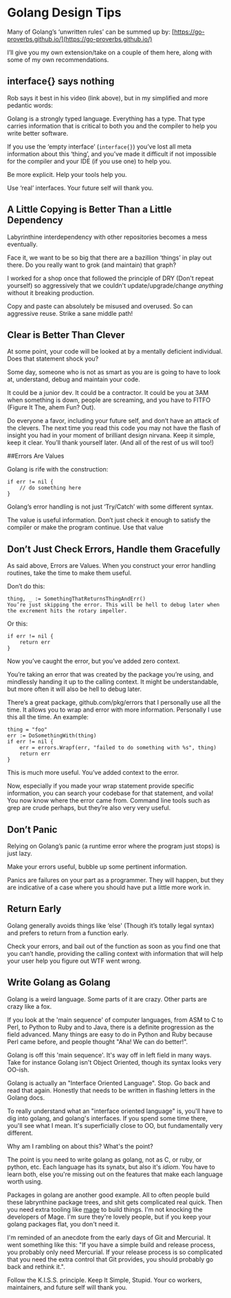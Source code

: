 # Golang Design Tips
Many of Golang’s ‘unwritten rules’ can be summed up by: [https://go-proverbs.github.io/](https://go-proverbs.github.io/)

I’ll give you my own extension/take on a couple of them here, along with some of my own recommendations.

## interface{} says nothing
Rob says it best in his video (link above), but in my simplified and more pedantic words:

Golang is a strongly typed language. Everything has a type. That type carries information that is critical to both you and the compiler to help you write better software.

If you use the ‘empty interface’ (`interface{}`) you’ve lost all meta information about this ‘thing’, and you’ve made it difficult if not impossible for the compiler and your IDE (if you use one) to help you.

Be more explicit. Help your tools help you.

Use ‘real’ interfaces. Your future self will thank you.

## A Little Copying is Better Than a Little Dependency

Labyrinthine interdependency with other repositories becomes a mess eventually.

Face it, we want to be so big that there are a bazillion ‘things’ in play out there. Do you really want to grok (and maintain) that graph?

I worked for a shop once that followed the principle of DRY (Don't repeat yourself) so aggressively that we couldn't update/upgrade/change _anything_ without it breaking production.

Copy and paste can absolutely be misused and overused. So can aggressive reuse. Strike a sane middle path!

## Clear is Better Than Clever

At some point, your code will be looked at by a mentally deficient individual. Does that statement shock you?

Some day, someone who is not as smart as you are is going to have to look at, understand, debug and maintain your code.

It could be a junior dev. It could be a contractor. It could be you at 3AM when something is down, people are screaming, and you have to FITFO (Figure It The, ahem Fun? Out).

Do everyone a favor, including your future self, and don’t have an attack of the clevers. The next time you read this code you may not have the flash of insight you had in your moment of brilliant design nirvana. Keep it simple, keep it clear. You’ll thank yourself later. (And all of the rest of us will too!)

##Errors Are Values

Golang is rife with the construction:

    if err != nil {
        // do something here
    }

Golang’s error handling is not just ‘Try/Catch’ with some different syntax.

The value is useful information. Don’t just check it enough to satisfy the compiler or make the program continue. Use that value

## Don’t Just Check Errors, Handle them Gracefully

As said above, Errors are Values. When you construct your error handling routines, take the time to make them useful.

Don’t do this:

    thing, _ := SomethingThatReturnsThingAndErr()
    You’re just skipping the error. This will be hell to debug later when the excrement hits the rotary impeller.

Or this:

    if err != nil {
        return err
    }

Now you’ve caught the error, but you’ve added zero context.

You’re taking an error that was created by the package you’re using, and mindlessly handing it up to the calling context. It might be understandable, but more often it will also be hell to debug later.

There’s a great package, github.com/pkg/errors that I personally use all the time. It allows you to wrap and error with more information. Personally I use this all the time. An example:

    thing = "foo"
    err := DoSomethingWith(thing)
    if err != nil {
        err = errors.Wrapf(err, "failed to do something with %s", thing)
        return err
    }

This is much more useful. You’ve added context to the error.

Now, especially if you made your wrap statement provide specific information, you can search your codebase for that statement, and voila! You now know where the error came from. Command line tools such as grep are crude perhaps, but they’re also very very useful.

## Don’t Panic

Relying on Golang’s panic (a runtime error where the program just stops) is just lazy.

Make your errors useful, bubble up some pertinent information.

Panics are failures on your part as a programmer. They will happen, but they are indicative of a case where you should have put a little more work in.

## Return Early

Golang generally avoids things like ‘else' (Though it’s totally legal syntax) and prefers to return from a function early.

Check your errors, and bail out of the function as soon as you find one that you can’t handle, providing the calling context with information that will help your user help you figure out WTF went wrong.

## Write Golang as Golang

Golang is a weird language.  Some parts of it are crazy.  Other parts are crazy like a fox.

If you look at the 'main sequence' of computer languages, from ASM to C to Perl, to Python to Ruby and to Java, there is a definite progression as the field advanced. Many things are easy to do in Python and Ruby because Perl came before, and people thought "Aha!  We can do better!".

Golang is off this 'main sequence'.  It's way off in left field in many ways. Take for instance Golang isn't Object Oriented, though its syntax looks very OO-ish.  

Golang is actually an "Interface Oriented Language".  Stop.  Go back and read that again.  Honestly that needs to be written in flashing letters in the Golang docs.

To really understand what an "interface oriented language" is, you'll have to dig into golang, and golang's interfaces.  If you spend some time there, you'll see what I mean.  It's superficially close to OO, but fundamentally very different.

Why am I rambling on about this?  What's the point?

The point is you need to write golang as golang, not as C, or ruby, or python, etc.  Each language has its synatx, but also it's _idiom_.  You have to learn both, else you're missing out on the features that make each language worth using.

Packages in golang are another good example.  All to often people build these labrynthine package trees, and shit gets complicated real quick.  Then you need extra tooling like [mage](https://magefile.org/) to build things. I'm not knocking the developers of Mage.  I'm sure they're lovely people, but if you keep your golang packages flat, you don't need it.  

I'm reminded of an anecdote from the early days of Git and Mercurial.  It went something like this:  "If you have a simple build and release process, you probably only need Mercurial.  If your release process is so complicated that you need the extra control that Git provides, you should probably go back and rethink it.".

Follow the K.I.S.S. principle.  Keep It Simple, Stupid.  Your co workers, maintainers, and future self will thank you.


